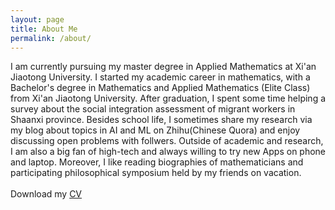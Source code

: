 ```yaml
---
layout: page
title: About Me
permalink: /about/
---
```

I am currently pursuing my master degree in Applied Mathematics at Xi'an Jiaotong University. I started my academic career in mathematics, with a Bachelor's degree in Mathematics and Applied Mathematics (Elite Class) from Xi'an Jiaotong University. After graduation, I spent some time helping a survey about the social integration assessment of migrant workers in Shaanxi province. Besides school life, I sometimes share my research via my blog about topics in AI and ML on Zhihu(Chinese Quora) and enjoy discussing open problems with follwers. Outside of academic and research, I am also a big fan of high-tech and always willing to try new Apps on phone and laptop. Moreover, I like reading biographies of mathematicians and participating  philosophical symposium held by my friends on vacation.
<br>
<br>
Download my <a href="https://www.dropbox.com/s/v9cy5xjc4lp30qv/CV.pdf?dl=0" download="Zhe Wang- CV">CV</a><br>
<br>
